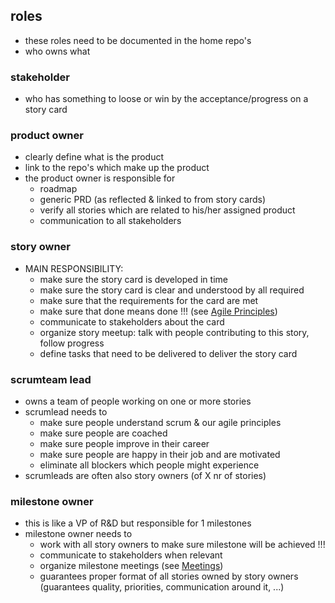 ## roles

- these roles need to be documented in the home repo's
- who owns what

### stakeholder

- who has something to loose or win by the acceptance/progress on a story card

### product owner

- clearly define what is the product
- link to the repo's which make up the product
- the product owner is responsible for
  - roadmap
  - generic PRD (as reflected & linked to from story cards)
  - verify all stories which are related to his/her assigned product
  - communication to all stakeholders  

### story owner

- MAIN RESPONSIBILITY: 
  - make sure the story card is developed in time
  - make sure the story card is clear and understood by all required
  - make sure that the requirements for the card are met
  - make sure that done means done !!! (see [Agile Principles](agileprinciples.md)) 
  - communicate to stakeholders about the card
  - organize story meetup: talk with people contributing to this story, follow progress
  - define tasks that need to be delivered to deliver the story card

### scrumteam lead

- owns a team of people working on one or more stories
- scrumlead needs to
  - make sure people understand scrum & our agile principles
  - make sure people are coached
  - make sure people improve in their career
  - make sure people are happy in their job and are motivated 
  - eliminate all blockers which people might experience
- scrumleads are often also story owners (of X nr of stories)

### milestone owner
- this is like a VP of R&D but responsible for 1 milestones
- milestone owner needs to
  - work with all story owners to make sure milestone will be achieved !!!
  - communicate to stakeholders when relevant
  - organize milestone meetings (see [Meetings](meetings.md))
  - guarantees proper format of all stories owned by story owners (guarantees quality, priorities, communication around it, ...)






